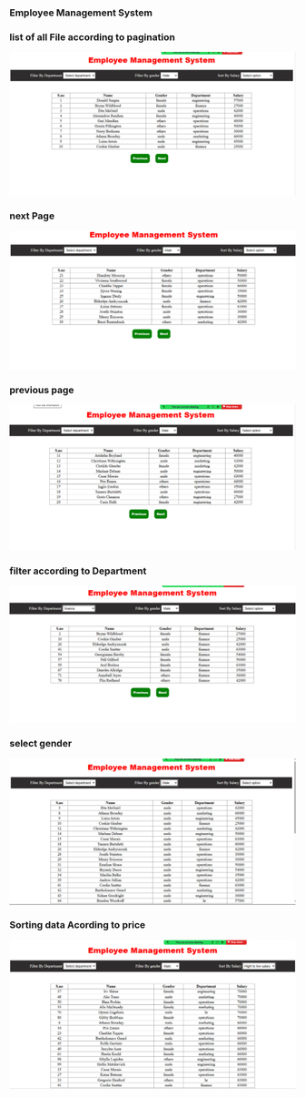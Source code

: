 ### Employee Management System

### list of all File according to pagination
<img src="./Image/image1.png" alt="">

### next Page
<img src="./Image/image2.png" alt="">

### previous page
<img src="./Image/image3.png" alt="">

### filter according to Department
<img src="./Image/Department.png" alt="">

### select gender
<img src="./Image/gender.png" alt="">

### Sorting data Acording to price
<img src="./Image/Sorting.png" alt="">
